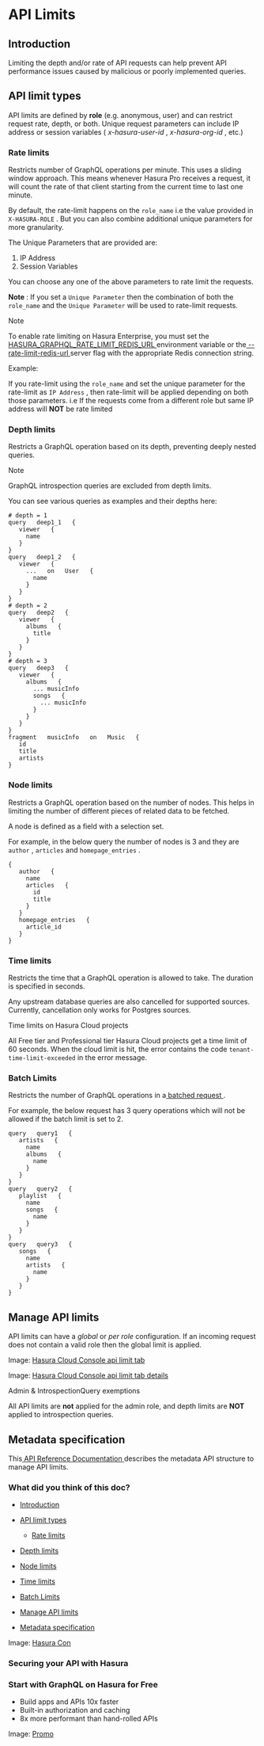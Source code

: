 # API Limits

## Introduction​

Limiting the depth and/or rate of API requests can help prevent API performance issues caused by malicious or poorly
implemented queries.

## API limit types​

API limits are defined by **role** (e.g. anonymous, user) and can restrict request rate, depth, or both. Unique request
parameters can include IP address or session variables ( *x-hasura-user-id* , *x-hasura-org-id* , etc.)

### Rate limits​

Restricts number of GraphQL operations per minute. This uses a sliding window approach. This means whenever Hasura Pro
receives a request, it will count the rate of that client starting from the current time to last one minute.

By default, the rate-limit happens on the `role_name` i.e the value provided in `X-HASURA-ROLE` . But you can also
combine additional unique parameters for more granularity.

The Unique Parameters that are provided are:

1. IP Address
2. Session Variables


You can choose any one of the above parameters to rate limit the requests.

 **Note** : If you set a `Unique Parameter` then the combination of both the `role_name` and the `Unique Parameter` will
be used to rate-limit requests.

Note

To enable rate limiting on Hasura Enterprise, you must set the[ HASURA_GRAPHQL_RATE_LIMIT_REDIS_URL ](https://hasura.io/docs/latest/deployment/graphql-engine-flags/reference/#rate-limit-redis-url)environment
variable or the[ --rate-limit-redis-url ](https://hasura.io/docs/latest/deployment/graphql-engine-flags/reference/#rate-limit-redis-url)server
flag with the appropriate Redis connection string.

Example:

If you rate-limit using the `role_name` and set the unique parameter for the rate-limit as `IP Address` , then rate-limit
will be applied depending on both those parameters. i.e If the requests come from a different role but same IP address
will **NOT** be rate limited

### Depth limits​

Restricts a GraphQL operation based on its depth, preventing deeply nested queries.

Note

GraphQL introspection queries are excluded from depth limits.

You can see various queries as examples and their depths here:

```
# depth = 1
query   deep1_1   {
   viewer   {
     name
   }
}
query   deep1_2   {
   viewer   {
     ...   on   User   {
       name
     }
   }
}
# depth = 2
query   deep2   {
   viewer   {
     albums   {
       title
     }
   }
}
# depth = 3
query   deep3   {
   viewer   {
     albums   {
       ... musicInfo
       songs   {
         ... musicInfo
       }
     }
   }
}
fragment   musicInfo   on   Music   {
   id
   title
   artists
}
```

### Node limits​

Restricts a GraphQL operation based on the number of nodes. This helps in limiting the number of different pieces of
related data to be fetched.

A node is defined as a field with a selection set.

For example, in the below query the number of nodes is 3 and they are `author` , `articles` and `homepage_entries` .

```
{
   author   {
     name
     articles   {
       id
       title
     }
   }
   homepage_entries   {
     article_id
   }
}
```

### Time limits​

Restricts the time that a GraphQL operation is allowed to take. The duration is specified in seconds.

Any upstream database queries are also cancelled for supported sources. Currently, cancellation only works for Postgres
sources.

Time limits on Hasura Cloud projects

All Free tier and Professional tier Hasura Cloud projects get a time limit of 60 seconds. When the cloud limit is hit,
the error contains the code `tenant-time-limit-exceeded` in the error message.

### Batch Limits​

Restricts the number of GraphQL operations in a[ batched request ](https://hasura.io/docs/latest/api-reference/graphql-api/index/#batching-requests).

For example, the below request has 3 query operations which will not be allowed if the batch limit is set to 2.

```
query   query1   {
   artists   {
     name
     albums   {
       name
     }
   }
}
query   query2   {
   playlist   {
     name
     songs   {
       name
     }
   }
}
query   query3   {
   songs   {
     name
     artists   {
       name
     }
   }
}
```

## Manage API limits​

API limits can have a *global* or *per role* configuration. If an incoming request does not contain a valid role then
the global limit is applied.

Image: [ Hasura Cloud Console api limit tab ](https://hasura.io/docs/assets/images/pro-tab-apilimits-6ceeedc955e35e7a8e6b0cfbb7a26afb.png)

Image: [ Hasura Cloud Console api limit tab details ](https://hasura.io/docs/assets/images/security-apilimits-details-344e91ab5431407c93ce8dbf7bc017bd.png)

Admin & IntrospectionQuery exemptions

All API limits are **not** applied for the admin role, and depth limits are **NOT** applied to introspection queries.

## Metadata specification​

This[ API Reference Documentation ](https://hasura.io/docs/latest/api-reference/metadata-api/api-limits/)describes the metadata API structure to
manage API limits.

### What did you think of this doc?

- [ Introduction ](https://hasura.io/docs/latest/security/api-limits/#introduction)
- [ API limit types ](https://hasura.io/docs/latest/security/api-limits/#api-limit-types)
    - [ Rate limits ](https://hasura.io/docs/latest/security/api-limits/#rate-limits)

- [ Depth limits ](https://hasura.io/docs/latest/security/api-limits/#depth-limits)

- [ Node limits ](https://hasura.io/docs/latest/security/api-limits/#node-limits)

- [ Time limits ](https://hasura.io/docs/latest/security/api-limits/#time-limits)

- [ Batch Limits ](https://hasura.io/docs/latest/security/api-limits/#batch-limits)
- [ Manage API limits ](https://hasura.io/docs/latest/security/api-limits/#manage-api-limits)
- [ Metadata specification ](https://hasura.io/docs/latest/security/api-limits/#metadata-specification)


Image: [ Hasura Con ](https://res.cloudinary.com/dh8fp23nd/image/upload/v1677759811/main-web/Group_11455_3_azgk7w.png)

### Securing your API with Hasura

### Start with GraphQL on Hasura for Free

- Build apps and APIs 10x faster
- Built-in authorization and caching
- 8x more performant than hand-rolled APIs


Image: [ Promo ](https://hasura.io/docs/assets/images/hasura-free-ff60e409244e0ea12b5a3045d1a9096b.png)